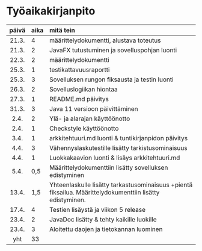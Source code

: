 # Työaikakirjanpito

| päivä | aika | mitä tein |
| :----:|:-----| :-----| 
| 21.3. | 4    | määrittelydokumentti, alustava toteutus |
| 21.3. | 2    | JavaFX tutustuminen ja sovelluspohjan luonti |
| 22.3. | 2    | määrittelydokumentti |
| 25.3. | 1    | testikattavuusraportti |
| 25.3. | 3    | Sovelluksen rungon fiksausta ja testin luonti | 
| 26.3. | 2    | Sovelluslogiikan hiontaa | 
| 27.3. | 1    | README.md päivitys |
| 31.3. | 3    | Java 11 versioon päivittäminen |
| 2.4.  | 2    | Ylä- ja alarajan käyttöönotto |
| 2.4.  | 1    | Checkstyle käyttöönotto |
| 3.4.  | 1    | arkkitehtuuri.md luonti & tuntikirjanpidon päivitys |
| 4.4.  | 3    | Vähennyslaskutestille lisätty tarkistusominaisuus |
| 4.4.  | 1    | Luokkakaavion luonti & lisäys arkkitehtuuri.md |
| 5.4.  | 0,5  | Määrittelydokumenttiin lisätty sovelluksen edistyminen |
| 13.4. | 1,5  | Yhteenlaskulle lisätty tarkastusominaisuus +pientä fiksailua. Määrittelydokumenttiin lisätty edistyminen. |
| 17.4. | 4    | Testien lisäystä ja viikon 5 release |
| 23.4. | 2    | JavaDoc lisätty & tehty kaikille luokille |
| 23.4. | 3    | Aloitettu daojen ja tietokannan luominen |
| yht   | 33 | |

